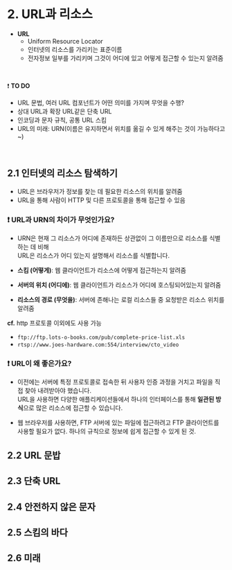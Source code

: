 # 2. URL과 리소스

- **URL**
    - Uniform Resource Locator
    - 인터넷의 리소스를 가리키는 표준이름
    - 전자정보 일부를 가리키며 그것이 어디에 있고 어떻게 접근할 수 있는지 알려줌

<br>

❗️ **TO DO**

- URL 문법, 여러 URL 컴포넌트가 어떤 의미를 가지며 무엇을 수행?
- 상대 URL과 확장 URL같은 단축 URL
- 인코딩과 문자 규칙, 공통 URL 스킴
- URL의 미래: URN(이름은 유지하면서 위치를 옮길 수 있게 해주는 것이 가능하다고 ~)

<br>

## 2.1 인터넷의 리소스 탐색하기

- URL은 브라우저가 정보를 찾는 데 필요한 리소스의 위치를 알려줌
- URL을 통해 사람이 HTTP 및 다른 프로토콜을 통해 접근할 수 있음

### ❗️ URL과 URN의 차이가 무엇인가요?

- URN은 현재  그 리소스가 어디에 존재하든 상관없이 그 이름만으로 리소스를 식별하는 데 비해  
URL은 리소스가 어디 있는지 설명해서 리소스를 식별합니다.

- **스킴 (어떻게)**: 웹 클라이언트가 리소스에 어떻게 접근하는지 알려줌
- **서버의 위치 (어디에)**: 웹 클라이언트가 리소스가 어디에 호스팅되어있는지 알려줌
- **리소스의 경로 (무엇을)**: 서버에 존해나는 로컬 리소스들 중 요청받은 리소스 위치를 알려줌

**cf.** http 프로토콜 이외에도 사용 가능

- `ftp://ftp.lots-o-books.com/pub/complete-price-list.xls`
- `rtsp://www.joes-hardware.com:554/interview/cto_video`

### ❗️ URL이 왜 좋은가요?

- 이전에는 서버에 특정 프로토콜로 접속한 뒤 사용자 인증 과정을 거치고 파일을 직접 찾아 내려받아야 했습니다.  
URL을 사용하면 다양한 애플리케이션들에서 하나의 인터페이스를 통해 **일관된 방식**으로 많은 리소스에 접근할 수 있습니다.

- 웹 브라우저를 사용하면, FTP 서버에 있는 파일에 접근하려고 FTP 클라이언트를 사용할 필요가 없다. 하나의 규칙으로 정보에 쉽게 접근할 수 있게 된 것.

## 2.2 URL 문밥

## 2.3 단축 URL

## 2.4 안전하지 않은 문자

## 2.5 스킴의 바다

## 2.6 미래